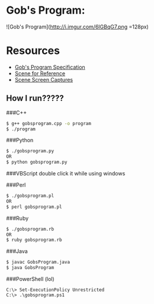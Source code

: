 Gob's Program:
===========

![Gob's Program](http://i.imgur.com/6IGBqG7.png =128px)

# Resources
* [Gob's Program Specification](https://github.com/jabberzac/gobsprogram/wiki/Gob's-Program-Specification)
* [Scene for Reference](http://www.youtube.com/watch?v=JbnjusltDHk)
* [Scene Screen Captures](http://imgur.com/a/aGu4j)

## How I run?????
###C++
```bash
$ g++ gobsprogram.cpp -o program
$ ./program
```
###Python
```bash
$ ./gobsprogram.py
OR
$ python gobsprogram.py
```
###VBScript
double click it while using windows

###Perl
```bash
$ ./gobsprogram.pl
OR
$ perl gobsprogram.pl
```

###Ruby
```bash
$ ./gobsprogram.rb
OR
$ ruby gobsprogram.rb
```

###Java
```bash
$ javac GobsProgram.java
$ java GobsProgram
```

###PowerShell (lol)
```posh
C:\> Set-ExecutionPolicy Unrestricted
C:\> .\gobsprogram.ps1
